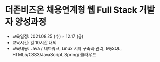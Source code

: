 <h1>더존비즈온 채용연계형 웹 Full Stack 개발자 양성과정 </h1>

- 교육일정: 2021.08.25 (수) ~ 12.17 (금)
- 교육시간: 일 10시간 내외 
- 교육내용: Java / 네트워크, Linux 서버 구축과 관리, MySQL, HTML5/CSS3/JavaScript, Spring/ 클라우드

